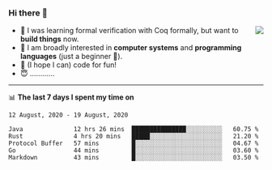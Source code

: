 ### Hi there 👋

<img align="right" src="https://github-readme-stats.vercel.app/api?username=xxchan&show_icons=true&icon_color=0366d6&text_color=24292e&bg_color=ffffff&hide_title=true" />


- 🤔 I was learning formal verification with Coq formally, but want to **build things** now.
- 😬 I am broadly interested in **computer systems** and **programming languages** (just a beginner 🥺).
- 🤩 (I hope I can) code for fun!
- 😇 …………


---

📊 **The last 7 days I spent my time on** 

<!--START_SECTION:waka-->
```text
12 August, 2020 - 19 August, 2020

Java              12 hrs 26 mins  ███████████████░░░░░░░░░░   60.75 % 
Rust              4 hrs 20 mins   █████░░░░░░░░░░░░░░░░░░░░   21.20 % 
Protocol Buffer   57 mins         █░░░░░░░░░░░░░░░░░░░░░░░░   04.67 % 
Go                44 mins         █░░░░░░░░░░░░░░░░░░░░░░░░   03.60 % 
Markdown          43 mins         █░░░░░░░░░░░░░░░░░░░░░░░░   03.50 %
```
<!--END_SECTION:waka-->

<!--
**xxchan/xxchan** is a ✨ _special_ ✨ repository because its `README.md` (this file) appears on your GitHub profile.

Here are some ideas to get you started:

- 🔭 I’m currently working on ...
- 🌱 I’m currently learning ...
- 👯 I’m looking to collaborate on ...
- 🤔 I’m looking for help with ...
- 💬 Ask me about ...
- 📫 How to reach me: ...
- 😄 Pronouns: ...
- ⚡ Fun fact: ...
-->
